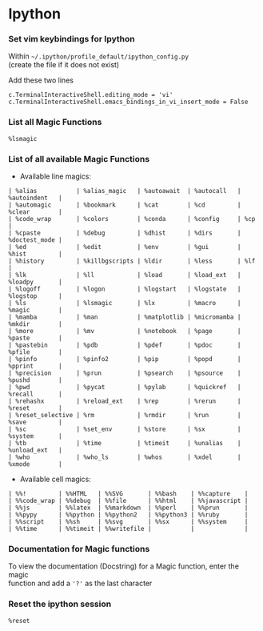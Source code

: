 # Ipython

### Set vim keybindings for Ipython  
Within `~/.ipython/profile_default/ipython_config.py`  
(create the file if it does not exist)

Add these two lines  
```
c.TerminalInteractiveShell.editing_mode = 'vi' 
c.TerminalInteractiveShell.emacs_bindings_in_vi_insert_mode = False
```

### List all Magic Functions  
`%lsmagic`

### List of all available Magic Functions

* Available line magics:  
```
| %alias           | %alias_magic   | %autoawait  | %autocall   | %autoindent   |
| %automagic       | %bookmark      | %cat        | %cd         | %clear        |
| %code_wrap       | %colors        | %conda      | %config     | %cp           |
| %cpaste          | %debug         | %dhist      | %dirs       | %doctest_mode |
| %ed              | %edit          | %env        | %gui        | %hist         |
| %history         | %killbgscripts | %ldir       | %less       | %lf           |
| %lk              | %ll            | %load       | %load_ext   | %loadpy       |
| %logoff          | %logon         | %logstart   | %logstate   | %logstop      |
| %ls              | %lsmagic       | %lx         | %macro      | %magic        |
| %mamba           | %man           | %matplotlib | %micromamba | %mkdir        |
| %more            | %mv            | %notebook   | %page       | %paste        |
| %pastebin        | %pdb           | %pdef       | %pdoc       | %pfile        |
| %pinfo           | %pinfo2        | %pip        | %popd       | %pprint       |
| %precision       | %prun          | %psearch    | %psource    | %pushd        |
| %pwd             | %pycat         | %pylab      | %quickref   | %recall       |
| %rehashx         | %reload_ext    | %rep        | %rerun      | %reset        |
| %reset_selective | %rm            | %rmdir      | %run        | %save         |
| %sc              | %set_env       | %store      | %sx         | %system       |
| %tb              | %time          | %timeit     | %unalias    | %unload_ext   |
| %who             | %who_ls        | %whos       | %xdel       | %xmode        |
```
* Available cell magics:  
```
| %%!         | %%HTML   | %%SVG       | %%bash    | %%capture    |
| %%code_wrap | %%debug  | %%file      | %%html    | %%javascript |
| %%js        | %%latex  | %%markdown  | %%perl    | %%prun       |
| %%pypy      | %%python | %%python2   | %%python3 | %%ruby       |
| %%script    | %%sh     | %%svg       | %%sx      | %%system     |
| %%time      | %%timeit | %%writefile |           |              |
```

### Documentation for Magic functions  
To view the documentation (Docstring) for a Magic function, enter the magic  
function and add a `'?'` as the last character

### Reset the ipython session 
`%reset`
